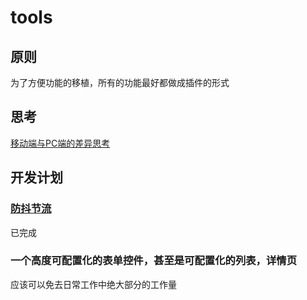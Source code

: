 # tools

## 原则

  为了方便功能的移植，所有的功能最好都做成插件的形式

## 思考

[移动端与PC端的差异思考](./docs/%E7%A7%BB%E5%8A%A8%E7%AB%AF%E4%B8%8EPC%E7%AB%AF%E7%9A%84%E5%B7%AE%E5%BC%82%E6%80%9D%E8%80%83.md)

## 开发计划

### [防抖节流](./docs/%E9%98%B2%E6%8A%96%E8%8A%82%E6%B5%81.md)
已完成

### 一个高度可配置化的表单控件，甚至是可配置化的列表，详情页

应该可以免去日常工作中绝大部分的工作量
